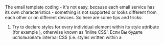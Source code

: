 
The email template coding - it's not easy, because each email service has its own characteristics - something is not supported or looks different from each other or on different devices. So here are some tips and tricks:

1. Try to declare styles for every individual element within its style attribute (for example <element style=”style:value;”></element>), otherwise known as 'inline CSS'. Если Вы будете использовать internal CSS (i.e. styles written within a <style> element) в шаблонах писем, то разных почтовых сервисов и с разных устройств Ваш шаблон может отобразиться по-разному, или где-то CSS стили не будут учитываться вообще.

<div align=center>![Correct template](/docs/media/template-correct-buttons.png)</div>
<p align=center>The correct template with internal CSS</p>

<div align=center>![Template in Gmail](/docs/media/template-gmail-buttons.png)</div>
<p align=center>The display template in Gmail service with internal CSS</p>

<div align=center>![Template in Outlook](/docs/media/template-outlook-buttons.png)</div>
<p align=center>The display template in Outlook service with internal CSS</p>

2. Styles in Outlook service don't work within &lt;a&gt; tag. Use &lt;span&gt; or &lt;div&gt;.

3. Если необходимо добавить небольшие картинки, иконки в шаблон письма, то лучше всего использовать base64 format, т.к. в этом случае нет необходимости закидывать картинки в какой-либо внешний сервис и отображение картинок не зависит от работы этого сервиса. Но надо учитывать, что, например, сервис Gmail.com не всегда отображает картинки в формате base64.

4. Try to set widths in each cell rather than on the table. The combination of widths on the table, widths on the cells, HTML margins and padding, and CSS margins and padding can be chaotic.

5. If the spacing is critical to you, try nesting tables inside your main table instead. Even when margins and padding are supported by most email clients, results will be inconsistent.

<div align=center>![Template in iPhone - buttons are not correct](/docs/media/template-buttons-in-phone-not-correct.png)</div>
<p align=center>The display template in iPhone emulator - IOS 15.0 in Safari browser without using table for buttons</p>

<div align=center>![Template in iPhone - buttons are correct](/docs/media/template-buttons-in-phone-correct.png)</div>
<p align=center>The display template in iPhone emulator - IOS 15.0 in Safari browser with using table for buttons</p>
